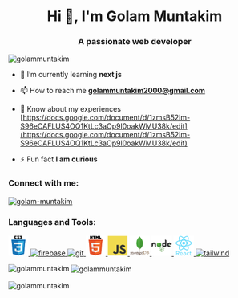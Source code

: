 <h1 align="center">Hi 👋, I'm Golam Muntakim</h1>
<h3 align="center">A passionate web developer</h3>

<p align="left"> <img src="https://komarev.com/ghpvc/?username=golammuntakim&label=Profile%20views&color=0e75b6&style=flat" alt="golammuntakim" /> </p>

- 🌱 I’m currently learning **next js**

- 📫 How to reach me **golammuntakim2000@gmail.com**

- 📄 Know about my experiences [https://docs.google.com/document/d/1zmsB52lm-S96eCAFLUS4OQ1KtLc3aOp9l0oakWMU38k/edit](https://docs.google.com/document/d/1zmsB52lm-S96eCAFLUS4OQ1KtLc3aOp9l0oakWMU38k/edit)

- ⚡ Fun fact **I am curious**

<h3 align="left">Connect with me:</h3>
<p align="left">
<a href="https://linkedin.com/in/golam-muntakim" target="blank"><img align="center" src="https://raw.githubusercontent.com/rahuldkjain/github-profile-readme-generator/master/src/images/icons/Social/linked-in-alt.svg" alt="golam-muntakim" height="30" width="40" /></a>
</p>

<h3 align="left">Languages and Tools:</h3>
<p align="left"> <a href="https://www.w3schools.com/css/" target="_blank" rel="noreferrer"> <img src="https://raw.githubusercontent.com/devicons/devicon/master/icons/css3/css3-original-wordmark.svg" alt="css3" width="40" height="40"/> </a> <a href="https://firebase.google.com/" target="_blank" rel="noreferrer"> <img src="https://www.vectorlogo.zone/logos/firebase/firebase-icon.svg" alt="firebase" width="40" height="40"/> </a> <a href="https://git-scm.com/" target="_blank" rel="noreferrer"> <img src="https://www.vectorlogo.zone/logos/git-scm/git-scm-icon.svg" alt="git" width="40" height="40"/> </a> <a href="https://www.w3.org/html/" target="_blank" rel="noreferrer"> <img src="https://raw.githubusercontent.com/devicons/devicon/master/icons/html5/html5-original-wordmark.svg" alt="html5" width="40" height="40"/> </a> <a href="https://developer.mozilla.org/en-US/docs/Web/JavaScript" target="_blank" rel="noreferrer"> <img src="https://raw.githubusercontent.com/devicons/devicon/master/icons/javascript/javascript-original.svg" alt="javascript" width="40" height="40"/> </a> <a href="https://www.mongodb.com/" target="_blank" rel="noreferrer"> <img src="https://raw.githubusercontent.com/devicons/devicon/master/icons/mongodb/mongodb-original-wordmark.svg" alt="mongodb" width="40" height="40"/> </a> <a href="https://nodejs.org" target="_blank" rel="noreferrer"> <img src="https://raw.githubusercontent.com/devicons/devicon/master/icons/nodejs/nodejs-original-wordmark.svg" alt="nodejs" width="40" height="40"/> </a> <a href="https://reactjs.org/" target="_blank" rel="noreferrer"> <img src="https://raw.githubusercontent.com/devicons/devicon/master/icons/react/react-original-wordmark.svg" alt="react" width="40" height="40"/> </a> <a href="https://tailwindcss.com/" target="_blank" rel="noreferrer"> <img src="https://www.vectorlogo.zone/logos/tailwindcss/tailwindcss-icon.svg" alt="tailwind" width="40" height="40"/> </a> </p>

<p><img align="left" src="https://github-readme-stats.vercel.app/api/top-langs?username=golammuntakim&show_icons=true&locale=en&layout=compact" alt="golammuntakim" /></p>

<p>&nbsp;<img align="center" src="https://github-readme-stats.vercel.app/api?username=golammuntakim&show_icons=true&locale=en" alt="golammuntakim" /></p>

<p><img align="center" src="https://github-readme-streak-stats.herokuapp.com/?user=golammuntakim&" alt="golammuntakim" /></p>

